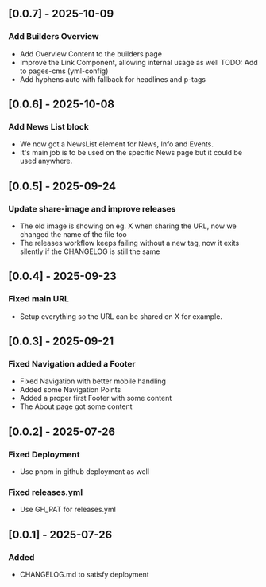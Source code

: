 ## [0.0.7] - 2025-10-09

### Add Builders Overview

- Add Overview Content to the builders page
- Improve the Link Component, allowing internal usage as well TODO: Add to pages-cms (yml-config)
- Add hyphens auto with fallback for headlines and p-tags

## [0.0.6] - 2025-10-08

### Add News List block

- We now got a NewsList element for News, Info and Events.
- It's main job is to be used on the specific News page but it could be used anywhere.

## [0.0.5] - 2025-09-24

### Update share-image and improve releases

- The old image is showing on eg. X when sharing the URL, now we changed the name of the file too
- The releases workflow keeps failing without a new tag, now it exits silently if the CHANGELOG is still the same

## [0.0.4] - 2025-09-23

### Fixed main URL

- Setup everything so the URL can be shared on X for example.

## [0.0.3] - 2025-09-21

### Fixed Navigation added a Footer

- Fixed Navigation with better mobile handling
- Added some Navigation Points
- Added a proper first Footer with some content
- The About page got some content

## [0.0.2] - 2025-07-26

### Fixed Deployment

- Use pnpm in github deployment as well

### Fixed releases.yml

- Use GH_PAT for releases.yml

## [0.0.1] - 2025-07-26

### Added

- CHANGELOG.md to satisfy deployment
